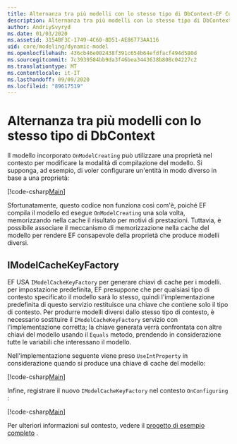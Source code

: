 ```yaml
---
title: Alternanza tra più modelli con lo stesso tipo di DbContext-EF Core
description: Alternanza tra più modelli con lo stesso tipo di DbContext usando Entity Framework Core
author: AndriySvyryd
ms.date: 01/03/2020
ms.assetid: 3154BF3C-1749-4C60-8D51-AE86773AA116
uid: core/modeling/dynamic-model
ms.openlocfilehash: 436cb46e002438f391c654b64efdfacf494d580d
ms.sourcegitcommit: 7c3939504bb9da3f46bea3443638b808c04227c2
ms.translationtype: MT
ms.contentlocale: it-IT
ms.lasthandoff: 09/09/2020
ms.locfileid: "89617519"
---
```

# <a name="alternating-between-multiple-models-with-the-same-dbcontext-type"></a>Alternanza tra più modelli con lo stesso tipo di DbContext

Il modello incorporato `OnModelCreating` può utilizzare una proprietà nel contesto per modificare la modalità di compilazione del modello. Si supponga, ad esempio, di voler configurare un'entità in modo diverso in base a una proprietà:

[!code-csharp[Main](../../../samples/core/Modeling/DynamicModel/DynamicContext.cs?name=OnModelCreating)]

Sfortunatamente, questo codice non funziona così com'è, poiché EF compila il modello ed esegue `OnModelCreating` una sola volta, memorizzando nella cache il risultato per motivi di prestazioni. Tuttavia, è possibile associare il meccanismo di memorizzazione nella cache del modello per rendere EF consapevole della proprietà che produce modelli diversi.

## <a name="imodelcachekeyfactory"></a>IModelCacheKeyFactory

EF USA `IModelCacheKeyFactory` per generare chiavi di cache per i modelli. per impostazione predefinita, EF presuppone che per qualsiasi tipo di contesto specificato il modello sarà lo stesso, quindi l'implementazione predefinita di questo servizio restituisce una chiave che contiene solo il tipo di contesto. Per produrre modelli diversi dallo stesso tipo di contesto, è necessario sostituire il `IModelCacheKeyFactory` servizio con l'implementazione corretta; la chiave generata verrà confrontata con altre chiavi del modello usando il `Equals` metodo, prendendo in considerazione tutte le variabili che interessano il modello.

Nell'implementazione seguente viene preso `UseIntProperty` in considerazione quando si produce una chiave di cache del modello:

[!code-csharp[Main](../../../samples/core/Modeling/DynamicModel/DynamicModelCacheKeyFactory.cs?name=DynamicModel)]

Infine, registrare il nuovo `IModelCacheKeyFactory` nel contesto `OnConfiguring` :

[!code-csharp[Main](../../../samples/core/Modeling/DynamicModel/DynamicContext.cs?name=OnConfiguring)]

Per ulteriori informazioni sul contesto, vedere il [progetto di esempio completo](https://github.com/dotnet/EntityFramework.Docs/tree/master/samples/core/Modeling/DynamicModel) .
